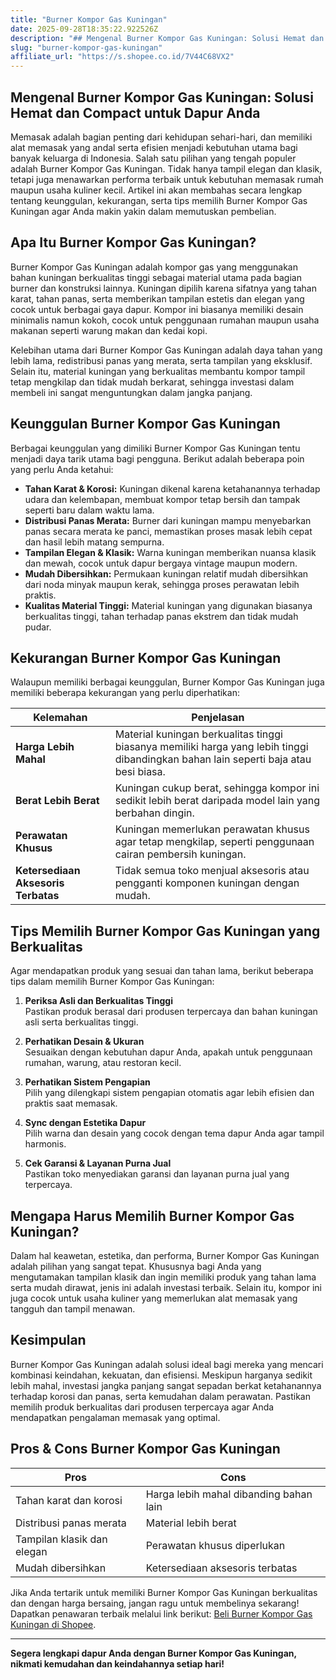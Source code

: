 ```yaml
---
title: "Burner Kompor Gas Kuningan"
date: 2025-09-28T18:35:22.922526Z
description: "## Mengenal Burner Kompor Gas Kuningan: Solusi Hemat dan Compact untuk Dapur Anda..."
slug: "burner-kompor-gas-kuningan"
affiliate_url: "https://s.shopee.co.id/7V44C68VX2"
---
```

## Mengenal Burner Kompor Gas Kuningan: Solusi Hemat dan Compact untuk Dapur Anda

Memasak adalah bagian penting dari kehidupan sehari-hari, dan memiliki alat memasak yang andal serta efisien menjadi kebutuhan utama bagi banyak keluarga di Indonesia. Salah satu pilihan yang tengah populer adalah Burner Kompor Gas Kuningan. Tidak hanya tampil elegan dan klasik, tetapi juga menawarkan performa terbaik untuk kebutuhan memasak rumah maupun usaha kuliner kecil. Artikel ini akan membahas secara lengkap tentang keunggulan, kekurangan, serta tips memilih Burner Kompor Gas Kuningan agar Anda makin yakin dalam memutuskan pembelian.

## Apa Itu Burner Kompor Gas Kuningan?

Burner Kompor Gas Kuningan adalah kompor gas yang menggunakan bahan kuningan berkualitas tinggi sebagai material utama pada bagian burner dan konstruksi lainnya. Kuningan dipilih karena sifatnya yang tahan karat, tahan panas, serta memberikan tampilan estetis dan elegan yang cocok untuk berbagai gaya dapur. Kompor ini biasanya memiliki desain minimalis namun kokoh, cocok untuk penggunaan rumahan maupun usaha makanan seperti warung makan dan kedai kopi.

Kelebihan utama dari Burner Kompor Gas Kuningan adalah daya tahan yang lebih lama, redistribusi panas yang merata, serta tampilan yang eksklusif. Selain itu, material kuningan yang berkualitas membantu kompor tampil tetap mengkilap dan tidak mudah berkarat, sehingga investasi dalam membeli ini sangat menguntungkan dalam jangka panjang.

## Keunggulan Burner Kompor Gas Kuningan

Berbagai keunggulan yang dimiliki Burner Kompor Gas Kuningan tentu menjadi daya tarik utama bagi pengguna. Berikut adalah beberapa poin yang perlu Anda ketahui:

- **Tahan Karat & Korosi:** Kuningan dikenal karena ketahanannya terhadap udara dan kelembapan, membuat kompor tetap bersih dan tampak seperti baru dalam waktu lama.
- **Distribusi Panas Merata:** Burner dari kuningan mampu menyebarkan panas secara merata ke panci, memastikan proses masak lebih cepat dan hasil lebih matang sempurna.
- **Tampilan Elegan & Klasik:** Warna kuningan memberikan nuansa klasik dan mewah, cocok untuk dapur bergaya vintage maupun modern.
- **Mudah Dibersihkan:** Permukaan kuningan relatif mudah dibersihkan dari noda minyak maupun kerak, sehingga proses perawatan lebih praktis.
- **Kualitas Material Tinggi:** Material kuningan yang digunakan biasanya berkualitas tinggi, tahan terhadap panas ekstrem dan tidak mudah pudar.

## Kekurangan Burner Kompor Gas Kuningan

Walaupun memiliki berbagai keunggulan, Burner Kompor Gas Kuningan juga memiliki beberapa kekurangan yang perlu diperhatikan:

| Kelemahan | Penjelasan |
|------------|------------|
| **Harga Lebih Mahal** | Material kuningan berkualitas tinggi biasanya memiliki harga yang lebih tinggi dibandingkan bahan lain seperti baja atau besi biasa. |
| **Berat Lebih Berat** | Kuningan cukup berat, sehingga kompor ini sedikit lebih berat daripada model lain yang berbahan dingin. |
| **Perawatan Khusus** | Kuningan memerlukan perawatan khusus agar tetap mengkilap, seperti penggunaan cairan pembersih kuningan. |
| **Ketersediaan Aksesoris Terbatas** | Tidak semua toko menjual aksesoris atau pengganti komponen kuningan dengan mudah. |

## Tips Memilih Burner Kompor Gas Kuningan yang Berkualitas

Agar mendapatkan produk yang sesuai dan tahan lama, berikut beberapa tips dalam memilih Burner Kompor Gas Kuningan:

1. **Periksa Asli dan Berkualitas Tinggi**  
   Pastikan produk berasal dari produsen terpercaya dan bahan kuningan asli serta berkualitas tinggi.

2. **Perhatikan Desain & Ukuran**  
   Sesuaikan dengan kebutuhan dapur Anda, apakah untuk penggunaan rumahan, warung, atau restoran kecil.

3. **Perhatikan Sistem Pengapian**  
   Pilih yang dilengkapi sistem pengapian otomatis agar lebih efisien dan praktis saat memasak.

4. **Sync dengan Estetika Dapur**  
   Pilih warna dan desain yang cocok dengan tema dapur Anda agar tampil harmonis.

5. **Cek Garansi & Layanan Purna Jual**  
   Pastikan toko menyediakan garansi dan layanan purna jual yang terpercaya.

## Mengapa Harus Memilih Burner Kompor Gas Kuningan?

Dalam hal keawetan, estetika, dan performa, Burner Kompor Gas Kuningan adalah pilihan yang sangat tepat. Khususnya bagi Anda yang mengutamakan tampilan klasik dan ingin memiliki produk yang tahan lama serta mudah dirawat, jenis ini adalah investasi terbaik. Selain itu, kompor ini juga cocok untuk usaha kuliner yang memerlukan alat memasak yang tangguh dan tampil menawan.

## Kesimpulan

Burner Kompor Gas Kuningan adalah solusi ideal bagi mereka yang mencari kombinasi keindahan, kekuatan, dan efisiensi. Meskipun harganya sedikit lebih mahal, investasi jangka panjang sangat sepadan berkat ketahanannya terhadap korosi dan panas, serta kemudahan dalam perawatan. Pastikan memilih produk berkualitas dari produsen terpercaya agar Anda mendapatkan pengalaman memasak yang optimal.

## Pros & Cons Burner Kompor Gas Kuningan

| Pros | Cons |
|--------|--------|
| Tahan karat dan korosi | Harga lebih mahal dibanding bahan lain |
| Distribusi panas merata | Material lebih berat | 
| Tampilan klasik dan elegan | Perawatan khusus diperlukan |
| Mudah dibersihkan | Ketersediaan aksesoris terbatas |

Jika Anda tertarik untuk memiliki Burner Kompor Gas Kuningan berkualitas dan dengan harga bersaing, jangan ragu untuk membelinya sekarang! Dapatkan penawaran terbaik melalui link berikut: [Beli Burner Kompor Gas Kuningan di Shopee](https://s.shopee.co.id/7V44C68VX2).

---

**Segera lengkapi dapur Anda dengan Burner Kompor Gas Kuningan, nikmati kemudahan dan keindahannya setiap hari!**